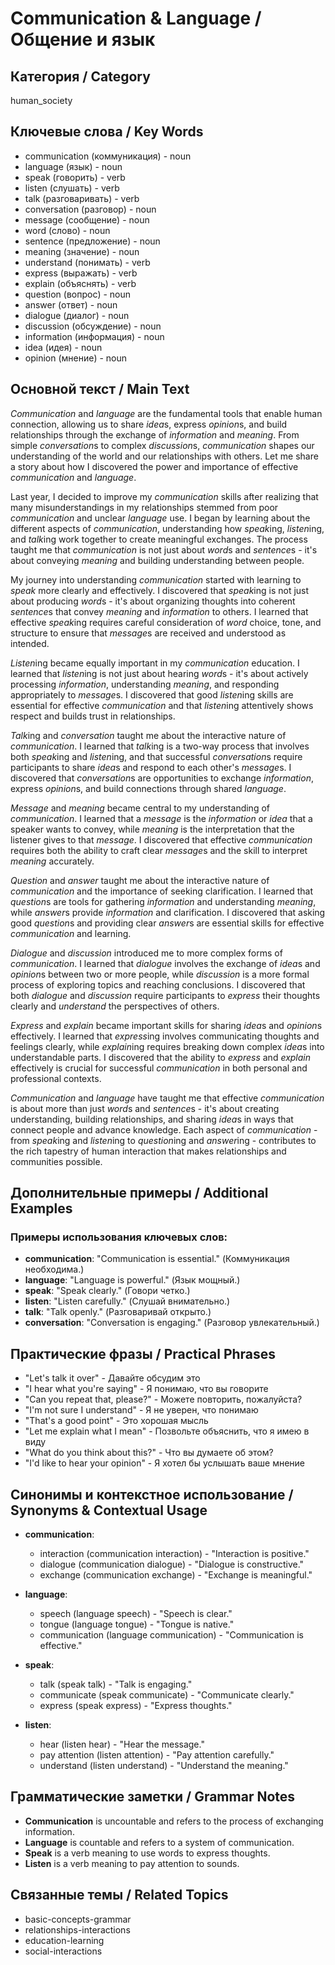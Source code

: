 # Communication & Language / Общение и язык

## Категория / Category
human_society

## Ключевые слова / Key Words
- communication (коммуникация) - noun
- language (язык) - noun
- speak (говорить) - verb
- listen (слушать) - verb
- talk (разговаривать) - verb
- conversation (разговор) - noun
- message (сообщение) - noun
- word (слово) - noun
- sentence (предложение) - noun
- meaning (значение) - noun
- understand (понимать) - verb
- express (выражать) - verb
- explain (объяснять) - verb
- question (вопрос) - noun
- answer (ответ) - noun
- dialogue (диалог) - noun
- discussion (обсуждение) - noun
- information (информация) - noun
- idea (идея) - noun
- opinion (мнение) - noun

## Основной текст / Main Text

*Communication* and *language* are the fundamental tools that enable human connection, allowing us to share *idea*s, express *opinion*s, and build relationships through the exchange of *information* and *meaning*. From simple *conversation*s to complex *discussion*s, *communication* shapes our understanding of the world and our relationships with others. Let me share a story about how I discovered the power and importance of effective *communication* and *language*.

Last year, I decided to improve my *communication* skills after realizing that many misunderstandings in my relationships stemmed from poor *communication* and unclear *language* use. I began by learning about the different aspects of *communication*, understanding how *speak*ing, *listen*ing, and *talk*ing work together to create meaningful exchanges. The process taught me that *communication* is not just about *word*s and *sentence*s - it's about conveying *meaning* and building understanding between people.

My journey into understanding *communication* started with learning to *speak* more clearly and effectively. I discovered that *speak*ing is not just about producing *word*s - it's about organizing thoughts into coherent *sentence*s that convey *meaning* and *information* to others. I learned that effective *speak*ing requires careful consideration of *word* choice, tone, and structure to ensure that *message*s are received and understood as intended.

*Listen*ing became equally important in my *communication* education. I learned that *listen*ing is not just about hearing *word*s - it's about actively processing *information*, understanding *meaning*, and responding appropriately to *message*s. I discovered that good *listen*ing skills are essential for effective *communication* and that *listen*ing attentively shows respect and builds trust in relationships.

*Talk*ing and *conversation* taught me about the interactive nature of *communication*. I learned that *talk*ing is a two-way process that involves both *speak*ing and *listen*ing, and that successful *conversation*s require participants to share *idea*s and respond to each other's *message*s. I discovered that *conversation*s are opportunities to exchange *information*, express *opinion*s, and build connections through shared *language*.

*Message* and *meaning* became central to my understanding of *communication*. I learned that a *message* is the *information* or *idea* that a speaker wants to convey, while *meaning* is the interpretation that the listener gives to that *message*. I discovered that effective *communication* requires both the ability to craft clear *message*s and the skill to interpret *meaning* accurately.

*Question* and *answer* taught me about the interactive nature of *communication* and the importance of seeking clarification. I learned that *question*s are tools for gathering *information* and understanding *meaning*, while *answer*s provide *information* and clarification. I discovered that asking good *question*s and providing clear *answer*s are essential skills for effective *communication* and learning.

*Dialogue* and *discussion* introduced me to more complex forms of *communication*. I learned that *dialogue* involves the exchange of *idea*s and *opinion*s between two or more people, while *discussion* is a more formal process of exploring topics and reaching conclusions. I discovered that both *dialogue* and *discussion* require participants to *express* their thoughts clearly and *understand* the perspectives of others.

*Express* and *explain* became important skills for sharing *idea*s and *opinion*s effectively. I learned that *express*ing involves communicating thoughts and feelings clearly, while *explain*ing requires breaking down complex *idea*s into understandable parts. I discovered that the ability to *express* and *explain* effectively is crucial for successful *communication* in both personal and professional contexts.

*Communication* and *language* have taught me that effective *communication* is about more than just *word*s and *sentence*s - it's about creating understanding, building relationships, and sharing *idea*s in ways that connect people and advance knowledge. Each aspect of *communication* - from *speak*ing and *listen*ing to *question*ing and *answer*ing - contributes to the rich tapestry of human interaction that makes relationships and communities possible.

## Дополнительные примеры / Additional Examples

### Примеры использования ключевых слов:
- **communication**: "Communication is essential." (Коммуникация необходима.)
- **language**: "Language is powerful." (Язык мощный.)
- **speak**: "Speak clearly." (Говори четко.)
- **listen**: "Listen carefully." (Слушай внимательно.)
- **talk**: "Talk openly." (Разговаривай открыто.)
- **conversation**: "Conversation is engaging." (Разговор увлекательный.)

## Практические фразы / Practical Phrases

- "Let's talk it over" - Давайте обсудим это
- "I hear what you're saying" - Я понимаю, что вы говорите
- "Can you repeat that, please?" - Можете повторить, пожалуйста?
- "I'm not sure I understand" - Я не уверен, что понимаю
- "That's a good point" - Это хорошая мысль
- "Let me explain what I mean" - Позвольте объяснить, что я имею в виду
- "What do you think about this?" - Что вы думаете об этом?
- "I'd like to hear your opinion" - Я хотел бы услышать ваше мнение

## Синонимы и контекстное использование / Synonyms & Contextual Usage

- **communication**: 
  - interaction (communication interaction) - "Interaction is positive."
  - dialogue (communication dialogue) - "Dialogue is constructive."
  - exchange (communication exchange) - "Exchange is meaningful."

- **language**: 
  - speech (language speech) - "Speech is clear."
  - tongue (language tongue) - "Tongue is native."
  - communication (language communication) - "Communication is effective."

- **speak**: 
  - talk (speak talk) - "Talk is engaging."
  - communicate (speak communicate) - "Communicate clearly."
  - express (speak express) - "Express thoughts."

- **listen**: 
  - hear (listen hear) - "Hear the message."
  - pay attention (listen attention) - "Pay attention carefully."
  - understand (listen understand) - "Understand the meaning."

## Грамматические заметки / Grammar Notes

- **Communication** is uncountable and refers to the process of exchanging information.
- **Language** is countable and refers to a system of communication.
- **Speak** is a verb meaning to use words to express thoughts.
- **Listen** is a verb meaning to pay attention to sounds.

## Связанные темы / Related Topics

- basic-concepts-grammar
- relationships-interactions
- education-learning
- social-interactions